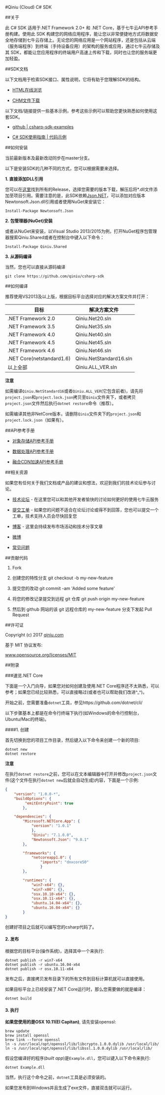 #Qiniu (Cloud) C# SDK 

##关于

此 C# SDK 适用于.NET Framework 2.0+ 和 .NET Core，基于七牛云API参考手册构建。使用此 SDK 构建您的网络应用程序，能让您以非常便捷地方式将数据安全地存储到七牛云存储上。无论您的网络应用是一个网站程序，还是包括从云端（服务端程序）到终端（手持设备应用）的架构的服务或应用，通过七牛云存储及其 SDK，都能让您应用程序的终端用户高速上传和下载，同时也让您的服务端更加轻盈。

##SDK文档

以下文档用于检索SDK接口、属性说明，它将有助于您理解SDK的结构。

* [HTML在线浏览](http://oiy037d6a.bkt.clouddn.com/csharp-sdk-ref-v7.2.4/index.html)

* [CHM文件下载](http://oiy037d6a.bkt.clouddn.com/QiniuCSharpSDK-Ref-v7.2.4.chm)

以下文档/链接提供一些基本示例，参考这些示例可以帮助您更快熟悉如何使用这套SDK。

* [github | csharp-sdk-examples](https://github.com/fengyhack/csharp-sdk-examples)

* [C# SDK使用指南 | 代码示例](http://oiy037d6a.bkt.clouddn.com/csharp-sdk-man-v7.2.4/index.html)

##如何安装

当前最新版本及最新改动同步在master分支。

以下是安装SDK的几种不同的方式，您可以根据需要来选择。

**1. 直接添加DLL引用**

您可以在[这里](https://github.com/qiniu/csharp-sdk/releases)找到所有的Release，选择您需要的版本下载，解压后将*.dll文件添加至项目引用。需要注意的是，此SDK依赖[Json.NET](http://www.newtonsoft.com/json)，可以添加对应版本Newtonsoft.Json.dll引用或者使用NuGet来安装它：

```
Install-Package Newtonsoft.Json
```

**2. 包管理器(NuGet)安装** 

或者从NuGet来安装，以Visual Studio 2013/2015为例，打开NuGet程序包管理器搜索Qiniu.Shared或者在控制台中键入以下命令：

```
Install-Package Qiniu.Shared
```

**3. 从源码编译**

当然，您也可以直接从源码编译

```
git clone https://github.com/qiniu/csharp-sdk
```

##如何编译

推荐使用VS2013及以上版，根据目标平台选择对应的解决方案文件并打开：

| 目标 | 解决方案文件 |
|--------|--------|
| .NET Framework 2.0 | Qiniu.Net20.sln |
| .NET Framework 3.5 | Qiniu.Net35.sln |
| .NET Framework 4.0 | Qiniu.Net40.sln |
| .NET Framework 4.5 | Qiniu.Net45.sln |
| .NET Framework 4.6 | Qiniu.Net46.sln |
| .NET Core(netstandard1.6) | Qiniu.NetStandard16.sln |
| 以上全部 | Qiniu.ALL_VER.sln |

**注意**

如需编译`Qiniu.NetStandard16`或者`Qiniu.ALL_VER`(它包含前者)，请先将`project.json`和`project.lock.json`拷贝至`Qiniu`文件夹下，或者拷贝`project.json`文件然后执行`dotnet restore`命令（推荐）。

如需编译其他非NetCore版本，请删除`Qiniu`文件夹下的`project.json`和`project.lock.json`（如果有）。

##API参考手册

* [对象存储API参考手册](http://developer.qiniu.com/article/index.html#kodo-api-handbook)

* [数据处理API参考手册](http://developer.qiniu.com/article/index.html#dora-api-handbook)

* [融合CDN加速API参考手册](http://developer.qiniu.com/article/index.html#fusion-api-handbook)

##相关资源

如果您有任何关于我们文档或产品的建议和想法，欢迎到我们的技术论坛参与讨论。

* [技术论坛](http://segmentfault.com/qiniu) - 在这里您可以和其他开发者愉快的讨论如何更好的使用七牛云服务

* [提交工单](http://support.qiniu.com/hc/request/guest/) - 如果您的问题不适合在论坛讨论或得不到回答，您也可以提交一个工单，技术支持人员会尽快回复您

* [博客](http://blog.qiniu.com/) - 这里会持续发布市场活动和技术分享文章

* [微博](http://weibo.com/qiniutek)

* [常见问题](http://developer.qiniu.com/article/faqs/)

##贡献代码

1. Fork

2. 创建您的特性分支 git checkout -b my-new-feature

3. 提交您的改动 git commit -am 'Added some feature'

4. 将您的修改记录提交到远程 git 仓库 git push origin my-new-feature

5. 然后到 github 网站的该 git 远程仓库的 my-new-feature 分支下发起 Pull Request


##许可证

Copyright (c) 2017 [qiniu.com](www.qiniu.com)

基于 MIT 协议发布:

www.opensource.org/licenses/MIT

##附录

###速览.NET Core

下面是一个入门向导，如果您对如何创建及使用.NET Core程序还不太熟悉，可以参考；如果您已经比较熟悉，可以直接略过(或者也可以帮助我们改进^_^)。

开始之前，您需要准备`dotnet`工具，参见https://github.com/dotnet/cli/

以下步骤基本上都是在命令行终端下执行(如Windows的命令行控制台，Ubuntu/Mac的终端)。

####1. 创建

首先切换到您的项目工作目录，然后键入以下命令来创建一个新的项目:

```
dotnet new
dotnet restore
```

**注意**

在执行`dotnet restore`之前，您可以在文本编辑器中打开并修改`project.json`文件(这个文件在执行`dotnet new`后就会自动生成)内容，下面是一个示例:

```json
{
    "version": "1.0.0-*",
	"buildOptions": {
         "emitEntryPoint": true
		},

    "dependencies": {
		"Microsoft.NETCore.App": {
			"version": "1.0.1"
			},
        	"Qiniu": "7.1.0.0",
        	"Newtonsoft.Json": "9.0.1"
    	},

    	"frameworks": {
        	"netcoreapp1.0": {
            	"imports": "dnxcore50"
        		}
    	},

		"runtimes": {
			"win7-x64": {},
			"win7-x86": {},
			"osx.10.10-x64": {},
			"osx.10.11-x64": {},
			"ubuntu.14.04-x64": {},
			"ubuntu.16.04-x64": {}
		}
}
```

创建好项目之后就可以编写您的csharp代码了。

#### 2. 发布

根据您的目标平台(操作系统)，选择其中一个来执行:

```
dotnet publish -r win7-x64
dotnet publish -r ubuntu.16.04-x64
dotnet publish -r osx.10.11-x64
```

发布之后，直接拷贝发布目录下的所有文件到目标计算机就可以直接使用。

如果目标平台上已经安装了.NET Core运行时，那么您需要做的就是编译：

```
dotnet build
```

#### 3. 执行

**如果您使用的是OSX 10.11(EI Capitan)**, 请先安装openssl:

```
brew update
brew install openssl
brew link --force openssl
ln -s /usr/local/opt/openssl/lib/libcrypto.1.0.0.dylib /usr/local/lib/
ln -s /usr/local/opt/openssl/lib/libssl.1.0.0.dylib /usr/local/lib/
```

假设您编译好的程序(*built app*)是`Example.dll`，您可以键入以下命令来执行:

```
dotnet Example.dll
```

当然，执行这个命令之前，`dotnet`工具是必须安装的。

如果您发布到Windows并且生成了exe文件，直接双击就可以运行。
